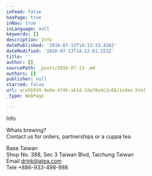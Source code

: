 ```yaml
---
inFeed: false
hasPage: true
inNav: true
inLanguage: null
keywords: []
description: Info
datePublished: '2016-07-13T14:13:33.428Z'
dateModified: '2016-07-13T14:12:01.151Z'
title: ''
author: []
sourcePath: _posts/2016-07-13-.md
authors: []
publisher: null
starred: false
url: ece56939-9e8e-474b-ab1d-2da76e4c2c68/index.html
_type: WebPage

---
```

Info

Whats brewing?   
Contact us for orders, partnerships or a cuppa tea

Base Taiwan  
Shop No. 388, Sec 3 Taiwan Blvd, Taichung Taiwan   
Email drink@atea.com  
Tele +886-933-498-986